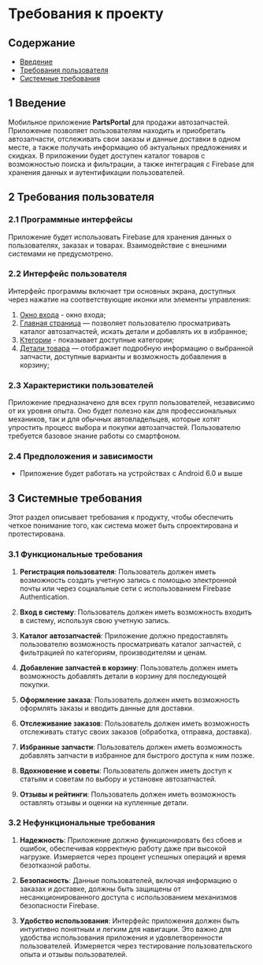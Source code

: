# Требования к проекту

## Содержание
- [Введение](#1-введение)
- [Требования пользователя](#2-требования-пользователя)
- [Системные требования](#3-системные-требования)

## 1 Введение

Мобильное приложение **PartsPortal** для продажи автозапчастей.  
Приложение позволяет пользователям находить и приобретать автозапчасти, отслеживать свои заказы и данные доставки в одном месте, а также получать информацию об актуальных предложениях и скидках. В приложении будет доступен каталог товаров с возможностью поиска и фильтрации, а также интеграция с Firebase для хранения данных и аутентификации пользователей.

## 2 Требования пользователя

### 2.1 Программные интерфейсы

Приложение будет использовать Firebase для хранения данных о пользователях, заказах и товарах. Взаимодействие с внешними системами не предусмотрено.

### 2.2 Интерфейс пользователя

Интерфейс программы включает три основных экрана, доступных через нажатие на соответствующие иконки или элементы управления:

1) [Окно входа](mockups/loginScreen.jpg) - окно входа;
2) [Главная страница](mockups/home.png) — позволяет пользователю просматривать каталог автозапчастей, искать детали и добавлять их в избранное;
3) [Ктегории](mockups/catrgories.jpg) - показывает доступные категории;
4) [Детали товара](mockups/details.png) — отображает подробную информацию о выбранной запчасти, доступные варианты и возможность добавления в корзину;

### 2.3 Характеристики пользователей

Приложение предназначено для всех групп пользователей, независимо от их уровня опыта. Оно будет полезно как для профессиональных механиков, так и для обычных автовладельцев, которые хотят упростить процесс выбора и покупки автозапчастей. Пользователю требуется базовое знание работы со смартфоном.

### 2.4 Предположения и зависимости

- Приложение будет работать на устройствах с Android 6.0 и выше

## 3 Системные требования

Этот раздел описывает требования к продукту, чтобы обеспечить четкое понимание того, как система может быть спроектирована и протестирована.

### 3.1 Функциональные требования

1. **Регистрация пользователя**: Пользователь должен иметь возможность создать учетную запись с помощью электронной почты или через социальные сети с использованием Firebase Authentication.

2. **Вход в систему**: Пользователь должен иметь возможность входить в систему, используя свою учетную запись.

3. **Каталог автозапчастей**: Приложение должно предоставлять пользователю возможность просматривать каталог запчастей, с фильтрацией по категориям, производителям и ценам.

4. **Добавление запчастей в корзину**: Пользователь должен иметь возможность добавлять детали в корзину для последующей покупки.

5. **Оформление заказа**: Пользователь должен иметь возможность оформлять заказы и вводить данные для доставки.

6. **Отслеживание заказов**: Пользователь должен иметь возможность отслеживать статус своих заказов (обработка, отправка, доставка).

7. **Избранные запчасти**: Пользователь должен иметь возможность добавлять запчасти в избранное для быстрого доступа к ним позже.

8. **Вдохновение и советы**: Пользователь должен иметь доступ к статьям и советам по выбору и установке автозапчастей.

9. **Отзывы и рейтинги**: Пользователь должен иметь возможность оставлять отзывы и оценки на купленные детали.

### 3.2 Нефункциональные требования

1. **Надежность**: Приложение должно функционировать без сбоев и ошибок, обеспечивая корректную работу даже при высокой нагрузке. Измеряется через процент успешных операций и время безотказной работы.

2. **Безопасность**: Данные пользователей, включая информацию о заказах и доставке, должны быть защищены от несанкционированного доступа с использованием механизмов безопасности Firebase.

3. **Удобство использования**: Интерфейс приложения должен быть интуитивно понятным и легким для навигации. Это важно для удобства использования приложения и удовлетворенности пользователей. Измеряется через тестирование пользовательского опыта и отзывы пользователей.